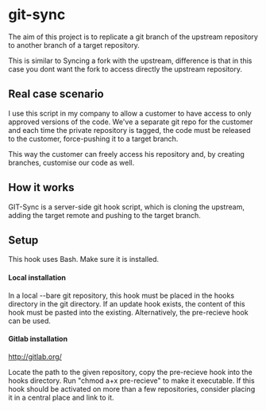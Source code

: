 # git-sync
The aim of this project is to replicate a git branch of the upstream repository to another branch of a target repository.

This is similar to Syncing a fork with the upstream, difference is that in this case you dont want the fork to access directly the upstream repository.

## Real case scenario
I use this script in my company to allow a customer to have access to only approved versions of the code.
We've a separate git repo for the customer and each time the private repository is tagged, the code must be released to the customer, force-pushing it to a target branch.

This way the customer can freely access his repository and, by creating branches, customise our code as well.

## How it works
GIT-Sync is a server-side git hook script, which is cloning the upstream, adding the target remote and pushing to the target branch.

## Setup

This hook uses Bash. Make sure it is installed.

#### Local installation 

In a local --bare git repository, this hook must be placed in the hooks directory in the git directory.
If an update hook exists, the content of this hook must be pasted into the existing.
Alternatively, the pre-recieve hook can be used.

#### Gitlab installation
http://gitlab.org/

Locate the path to the given repository, copy the pre-recieve hook into the hooks directory.
Run "chmod a+x pre-recieve" to make it executable.
If this hook should be activated on more than a few repositories, consider placing it in a central place and
link to it.

